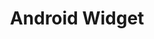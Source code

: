 ---
title: "Android Widget"
menuTitle: "Mobile Widget<br/><u>for Android App</u>"
tagline: "Embed Chat Widget in your Android app"
desc: "Load a web page or an application right inside the chat.io Agent App."
color: "#46b776"
type: "mobile-widget"
---